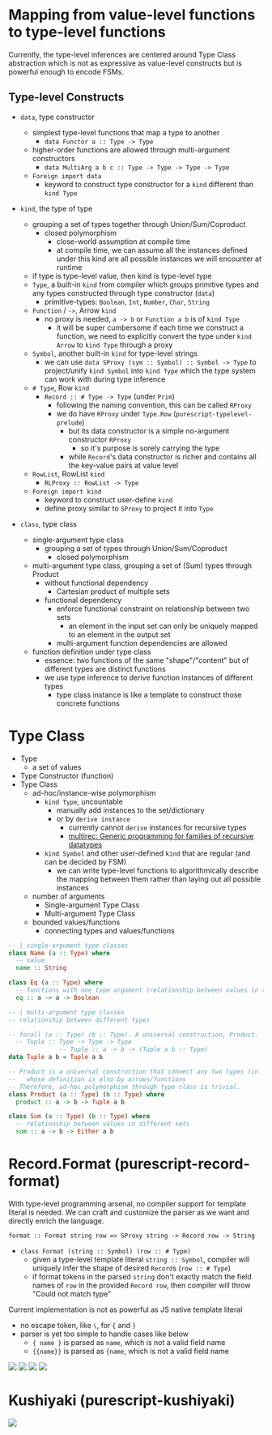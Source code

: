 # Mapping from value-level functions to type-level functions

Currently, the type-level inferences are centered around Type Class abstraction which is not as expressive as value-level constructs but is powerful enough to encode FSMs.

## Type-level Constructs

- `data`, type constructor
  - simplest type-level functions that map a type to another
    - `data Functor a :: Type -> Type`
  - higher-order functions are allowed through multi-argument constructors
    - `data MultiArg a b c :: Type -> Type -> Type -> Type`
  - `Foreign import data`
    - keyword to construct type constructor for a `kind` different than `kind Type`

- `kind`, the type of type
  - grouping a set of types together through Union/Sum/Coproduct
    - closed polymorphism
      - close-world assumption at compile time
      - at compile time, we can assume all the instances defined under this kind are all possible instances we will encounter at runtime
  - if type is type-level value, then kind is type-level type
  - `Type`, a built-in `kind` from compiler which groups primitive types and any types constructed through type constructor (`data`)
    - primitive-types: `Boolean`, `Int`, `Number`, `Char`, `String`
  - `Function` / `->`, Arrow `kind`
    - no proxy is needed, `a -> b` or `Function a b` is of `kind Type`
      - it will be super cumbersome if each time we construct a function, we need to explicitly convert the type under `kind Arrow` to `kind Type` through a proxy
  - `Symbol`, another built-in `kind` for type-level strings
    - we can use `data SProxy (sym :: Symbol) :: Symbol -> Type` to project/unify `kind Symbol` into `kind Type` which the type system can work with during type inference
  - `# Type`, Row `kind`
    - `Record :: # Type -> Type` (under `Prim`)
      - following the naming convention, this can be called `RProxy`
      - we do have `RProxy` under `Type.Row` (`purescript-typelevel-prelude`)
        - but its data constructor is a simple no-argument constructor `RProxy`
          - so it's purpose is sorely carrying the type
        - while `Record`'s data constructor is richer and contains all the key-value pairs at value level
  - `RowList`, RowList `kind`
    - `RLProxy :: RowList -> Type`
  - `Foreign import kind`
    - keyword to construct user-define `kind`
    - define proxy similar to `SProxy` to project it into `Type`

- `class`, type class
  - single-argument type class
    - grouping a set of types through Union/Sum/Coproduct
      - closed polymorphism
  - multi-argument type class, grouping a set of (Sum) types through Product
    - without functional dependency
      - Cartesian product of multiple sets
    - functional dependency
      - enforce functional constraint on relationship between two sets
        - an element in the input set can only be uniquely mapped to an element in the output set
      - multi-argument function dependencies are allowed
  - function definition under type class
    - essence: two functions of the same "shape"/"content" but of different types are distinct functions
    - we use type inference to derive function instances of different types
      - type class instance is like a template to construct those concrete functions
      
# Type Class

- Type
  - a set of values
- Type Constructor (function)
- Type Class
  - ad-hoc/instance-wise polymorphism
    - `kind Type`, uncountable
      - manually add instances to the set/dictionary
      - or by `derive instance`
        - currently cannot `derive` instances for recursive types
        - [multirec: Generic programming for families of recursive datatypes](http://hackage.haskell.org/package/multirec)
    - `kind Symbol` and other user-defined `kind` that are regular (and can be decided by FSM)
      - we can write type-level functions to algorithmically describe the mapping between them rather than laying out all possible instances
  - number of arguments
    - Single-argument Type Class
    - Multi-argument Type Class
  - bounded values/functions
    - connecting types and values/functions

```purescript
-- | single-argument type classes
class Name (a :: Type) where
  -- value
  name :: String

class Eq (a :: Type) where
  -- functions with one type argument (relationship between values in the same set)
  eq :: a -> a -> Boolean

-- | multi-argument type classes
-- relationship between different types

-- forall (a :: Type) (b :: Type). A universal construction, Product.
  -- Tuple :: Type -> Type -> Type
              -- Tuple :: a -> b -> (Tuple a b :: Type)
data Tuple a b = Tuple a b

-- Product is a universal construction that connect any two types (in `kind Type`) to a distinct type,
--   whose definition is also by arrows/functions
-- Therefore, ad-hoc polymorphism through type class is trivial.
class Product (a :: Type) (b :: Type) where
  product :: a -> b -> Tuple a b

class Sum (a :: Type) (b :: Type) where
  -- relationship between values in different sets
  sum :: a -> b -> Either a b

```

# Record.Format (purescript-record-format)
With type-level programming arsenal, no compiler support for template literal is needed.
We can craft and customize the parser as we want and directly enrich the language.

`format :: Format string row => SProxy string -> Record row -> String`
- `class Format (string :: Symbol) (row :: # Type)`
  - given a type-level template literal `string :: Symbol`, compiler will uniquely infer the shape of desired `Record`s (`row :: # Type`)
  - if format tokens in the parsed `string` don't exactly match the field names of `row` in the provided `Record row`, then compiler will throw "Could not match type"

Current implementation is not as powerful as JS native template literal
- no escape token, like `\`, for `{` and `}`
- parser is yet too simple to handle cases like below
  - `{ name }` is parsed as ` name `, which is not a valid field name
  - `{{name}}` is parsed as `{name`, which is not a valid field name

![](./01-Parse.jpg)
![](./02-ParseLit.jpg)
![](./03-ParseVar.jpg)
![](./04-FormatParse.jpg)
  
# Kushiyaki (purescript-kushiyaki)

![](./05-ParseUrl.jpg)
